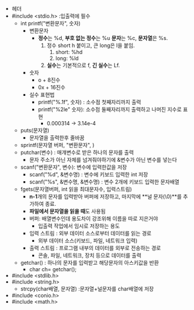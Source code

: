 - 헤더 
- #include <stdio.h> :입출력에 필수
	- int printf("변환문자", 숫자) 
		- 변환문자 
			- **정수**는 %d, **부호 없는 정수**는 %u **문자**는 %c, **문자열**은 %s.
				1. 정수 short h 붙이고, 큰 long은  l을 붙임.
					1. short: %hd
					2. long: %ld
				2. **실수**는 기본적으로 f, **긴 실수**는 Lf.
		- 숫자
			- o + 8진수
			- 0x + 16진수
		- 실수 표현법
			- printf("%.1f", 숫자) : 소수점 첫째자리까지 출력
			- printf("%2le" 숫자):  소수점 둘째자리까지 출력하고 나머진 지수로 표현
				- 0.000314 -> 3.14e-4
	- puts(문자열)
		- 문자열을 출력한후 줄바꿈
	- sprintf(문자열 버퍼, "변환문자",  )
	- putchar(변수) : 매걔변수로 받은 하나의 문자를 출력
		- 문자 주소가 아닌 자체를 넘겨줘야하기에 &변수가 아닌 변수를 넣는다
	- scanf("변환문자", 변수): 변수에 입력한값을 저장
		- scanf("%d", &변수명) : 변수에 키보드 입력한 int 저장
		- scanf("%s", &변수명, &변수명) : 변수 2개에 키보드 입력한 문자배열 
	- fgets(문자열버퍼, int 읽을 최대문자수, 입력스트림)
		- **n-1**개의 문자를 입력받아 버퍼에 저장하고, 마지막에 **널 문자(\0)**를 추가하여 종료. 
		- **파일에서 문자열을 읽을 때**도 사용됨
		- 버퍼: 배열변수인데 용도차이 강조위해 이름을 따로 지은거야
			- 입출력 작업에서 임시로 저장하는 용도
		- 입력 스트림 : 외부 데이터 소스로부터 데이터를 읽는 경로
			- 외부 데이터 소스(키보드, 파일, 네트워크 입력)
		- 출력 스트림 : 프로그램 내부의 데이터를 외부로 전송하는 경로
			- 콘솔, 파일, 네트워크, 장치 등으로 데이터를 출력
	- getchar() : 하나의 문자를 입력받고 해당문자의 아스키값을 반환
		- char ch= getchar();
- #include <stdlib.h>
- #include <string.h>
	- strcpy(char배열, 문자열) :문자열+널문자를 char배열에 저장
- #include <conio.h>
- #include <math.h>
